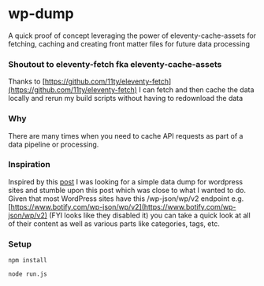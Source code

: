 # wp-dump

A quick proof of concept leveraging the power of eleventy-cache-assets for fetching, caching and creating front matter files for future data processing

### Shoutout to eleventy-fetch fka eleventy-cache-assets

Thanks to [https://github.com/11ty/eleventy-fetch](https://github.com/11ty/eleventy-fetch) I can fetch and then cache the data locally and rerun my build scripts without having to redownload the data

### Why

There are many times when you need to cache API requests as part of a data pipeline or processing.

### Inspiration

Inspired by this [post](https://stevenwoodson.com/blog/pulling-wordpress-content-into-eleventy) I was looking for a simple data dump for wordpress sites and stumble upon this post which was close to what I wanted to do. Given that most WordPress sites have this /wp-json/wp/v2 endpoint e.g. [https://www.botify.com/wp-json/wp/v2](https://www.botify.com/wp-json/wp/v2) (FYI looks like they disabled it) you can take a quick look at all of their content as well as various parts like categories, tags, etc.

### Setup

```
npm install
```

```
node run.js
```

